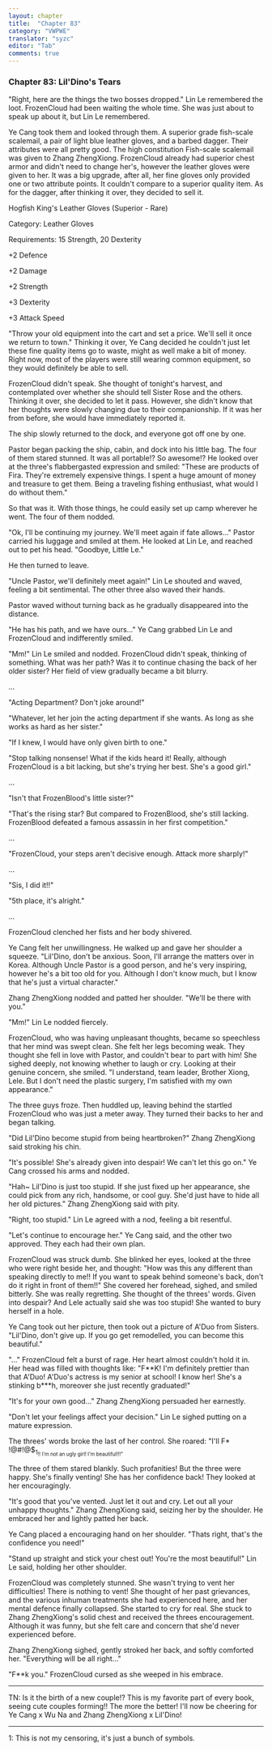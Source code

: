 ```yaml
---
layout: chapter
title:  "Chapter 83"
category: "VWPWE"
translator: "syzc"
editor: "Tab"
comments: true
---
```


### Chapter 83: Lil'Dino's Tears
 
"Right, here are the things the two bosses dropped." Lin Le remembered the loot. FrozenCloud had been waiting the whole time. She was just about to speak up about it, but Lin Le remembered.
 
Ye Cang took them and looked through them. A superior grade fish-scale scalemail, a pair of light blue leather gloves, and a barbed dagger. Their attributes were all pretty good. The high constitution Fish-scale scalemail was given to Zhang ZhengXiong. FrozenCloud already had superior chest armor and didn't need to change her's, however the leather gloves were given to her. It was a big upgrade, after all, her fine gloves only provided one or two attribute points. It couldn't compare to a superior quality item. As for the dagger, after thinking it over, they decided to sell it.
 
Hogfish King's Leather Gloves (Superior - Rare)
 
Category: Leather Gloves
 
Requirements: 15 Strength, 20 Dexterity
 
+2 Defence
 
+2 Damage
 
+2 Strength
 
+3 Dexterity
 
+3 Attack Speed
 
"Throw your old equipment into the cart and set a price. We'll sell it once we return to town." Thinking it over, Ye Cang decided he couldn't just let these fine quality items go to waste, might as well make a bit of money. Right now, most of the players were still wearing common equipment, so they would definitely be able to sell.
 
FrozenCloud didn't speak. She thought of tonight's harvest, and contemplated over whether she should tell Sister Rose and the others. Thinking it over, she decided to let it pass. However, she didn't know that her thoughts were slowly changing due to their companionship. If it was her from before, she would have immediately reported it.
 
The ship slowly returned to the dock, and everyone got off one by one.
 
Pastor began packing the ship, cabin, and dock into his little bag. The four of them stared stunned. It was all portable!? So awesome!? He looked over at the three's flabbergasted expression and smiled: "These are products of Fira. They're extremely expensive things. I spent a huge amount of money and treasure to get them. Being a traveling fishing enthusiast, what would I do without them."
 
So that was it. With those things, he could easily set up camp wherever he went. The four of them nodded.
 
"Ok, I'll be continuing my journey. We'll meet again if fate allows..." Pastor carried his luggage and smiled at them. He looked at Lin Le, and reached out to pet his head. "Goodbye, Little Le."
 
He then turned to leave.
 
"Uncle Pastor, we'll definitely meet again!" Lin Le shouted and waved, feeling a bit sentimental. The other three also waved their hands.
 
Pastor waved without turning back as he gradually disappeared into the distance.
 
"He has his path, and we have ours..." Ye Cang grabbed Lin Le and FrozenCloud and indifferently smiled.
 
"Mm!" Lin Le smiled and nodded. FrozenCloud didn't speak, thinking of something. What was her path? Was it to continue chasing the back of her older sister? Her field of view gradually became a bit blurry.
 
...
 
"Acting Department? Don't joke around!"
 
"Whatever, let her join the acting department if she wants. As long as she works as hard as her sister."
 
"If I knew, I would have only given birth to one."
 
"Stop talking nonsense! What if the kids heard it! Really, although FrozenCloud is a bit lacking, but she's trying her best. She's a good girl."
 
...
 
"Isn't that FrozenBlood's little sister?"
 
"That's the rising star? But compared to FrozenBlood, she's still lacking. FrozenBlood defeated a famous assassin in her first competition."
 
...
 
"FrozenCloud, your steps aren't decisive enough. Attack more sharply!"
 
...
 
"Sis, I did it!!"
 
"5th place, it's alright."
 
...
 
FrozenCloud clenched her fists and her body shivered.
 
Ye Cang felt her unwillingness. He walked up and gave her shoulder a squeeze. "Lil'Dino, don't be anxious. Soon, I'll arrange the matters over in Korea. Although Uncle Pastor is a good person, and he's very inspiring, however he's a bit too old for you. Although I don't know much, but I know that he's just a virtual character."
 
Zhang ZhengXiong nodded and patted her shoulder. "We'll be there with you."
 
"Mm!" Lin Le nodded fiercely.
 
FrozenCloud, who was having unpleasant thoughts, became so speechless that her mind was swept clean. She felt her legs becoming weak. They thought she fell in love with Pastor, and couldn't bear to part with him! She sighed deeply, not knowing whether to laugh or cry. Looking at their genuine concern, she smiled. "I understand, team leader, Brother Xiong, Lele. But I don't need the plastic surgery, I'm satisfied with my own appearance."
 
The three guys froze. Then huddled up, leaving behind the startled FrozenCloud who was just a meter away. They turned their backs to her and began talking.
 
"Did Lil'Dino become stupid from being heartbroken?" Zhang ZhengXiong said stroking his chin.
 
"It's possible! She's already given into despair! We can't let this go on." Ye Cang crossed his arms and nodded.
 
"Hah~ Lil'Dino is just too stupid. If she just fixed up her appearance, she could pick from any rich, handsome, or cool guy. She'd just have to hide all her old pictures." Zhang ZhengXiong said with pity.
 
"Right, too stupid." Lin Le agreed with a nod, feeling a bit resentful.
 
"Let's continue to encourage her." Ye Cang said, and the other two approved. They each had their own plan.
 
FrozenCloud was struck dumb. She blinked her eyes, looked at the three who were right beside her, and thought: "How was this any different than speaking directly to me!! If you want to speak behind someone's back, don't do it right in front of them!!" She covered her forehead, sighed, and smiled bitterly. She was really regretting. She thought of the threes' words. Given into despair? And Lele actually said she was too stupid! She wanted to bury herself in a hole.
 
Ye Cang took out her picture, then took out a picture of A'Duo from Sisters. "Lil'Dino, don't give up. If you go get remodelled, you can become this beautiful."
 
"..." FrozenCloud felt a burst of rage. Her heart almost couldn't hold it in. Her head was filled with thoughts like: "F\*\*K! I'm definitely prettier than that A'Duo! A'Duo's actress is my senior at school! I know her! She's a stinking b\*\*\*h, moreover she just recently graduated!"
 
"It's for your own good..." Zhang ZhengXiong persuaded her earnestly.
 
"Don't let your feelings affect your decision." Lin Le sighed putting on a mature expression.
 
The threes' words broke the last of her control. She roared: "I'll F\* !@#!@$<sub name="foooter1">1<sub>!! I'm not an ugly girl! I'm beautiful!!!"
 
The three of them stared blankly. Such profanities! But the three were happy. She's finally venting! She has her confidence back! They looked at her encouragingly.
 
"It's good that you've vented. Just let it out and cry. Let out all your unhappy thoughts." Zhang ZhengXiong said, seizing her by the shoulder. He embraced her and lightly patted her back.
 
Ye Cang placed a encouraging hand on her shoulder. "Thats right, that's the confidence you need!"
 
"Stand up straight and stick your chest out! You're the most beautiful!" Lin Le said, holding her other shoulder.
 
FrozenCloud was completely stunned. She wasn't trying to vent her difficulties! There is nothing to vent! She thought of her past grievances, and the various inhuman treatments she had experienced here, and her mental defence finally collapsed. She started to cry for real. She stuck to Zhang ZhengXiong's solid chest and received the threes encouragement. Although it was funny, but she felt care and concern that she'd never experienced before.
 
Zhang ZhengXiong sighed, gently stroked her back, and softly comforted her. "Everything will be all right..."
 
"F\*\*k you." FrozenCloud cursed as she weeped in his embrace.

---

TN: Is it the birth of a new couple!? This is my favorite part of every book, seeing cute couples forming!! The more the better! I'll now be cheering for Ye Cang x Wu Na and Zhang ZhengXiong x Lil'Dino!

---

<a name="footnote1">1</a>: This is not my censoring, it's just a bunch of symbols.

